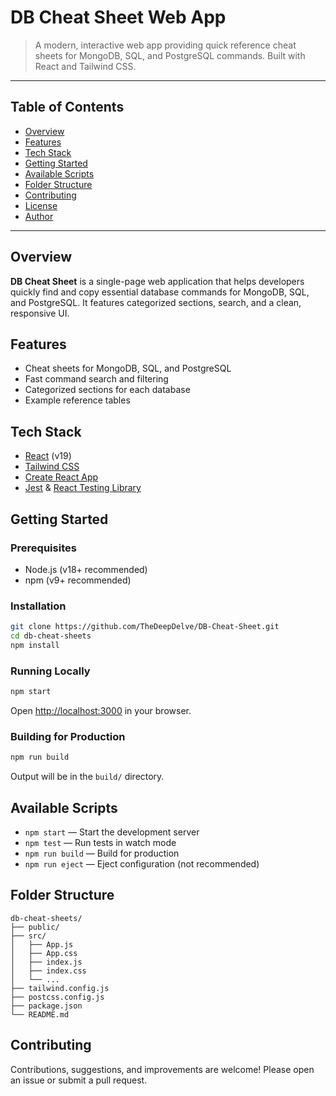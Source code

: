 
# DB Cheat Sheet Web App

>A modern, interactive web app providing quick reference cheat sheets for MongoDB, SQL, and PostgreSQL commands. Built with React and Tailwind CSS.

---

## Table of Contents
- [Overview](#overview)
- [Features](#features)
- [Tech Stack](#tech-stack)
- [Getting Started](#getting-started)
- [Available Scripts](#available-scripts)
- [Folder Structure](#folder-structure)
- [Contributing](#contributing)
- [License](#license)
- [Author](#author)

---

## Overview

**DB Cheat Sheet** is a single-page web application that helps developers quickly find and copy essential database commands for MongoDB, SQL, and PostgreSQL. It features categorized sections, search, and a clean, responsive UI.

## Features
- Cheat sheets for MongoDB, SQL, and PostgreSQL
- Fast command search and filtering
- Categorized sections for each database
- Example reference tables

## Tech Stack
- [React](https://react.dev/) (v19)
- [Tailwind CSS](https://tailwindcss.com/)
- [Create React App](https://create-react-app.dev/)
- [Jest](https://jestjs.io/) & [React Testing Library](https://testing-library.com/)

## Getting Started

### Prerequisites
- Node.js (v18+ recommended)
- npm (v9+ recommended)

### Installation
```bash
git clone https://github.com/TheDeepDelve/DB-Cheat-Sheet.git
cd db-cheat-sheets
npm install
```

### Running Locally
```bash
npm start
```
Open [http://localhost:3000](http://localhost:3000) in your browser.

### Building for Production
```bash
npm run build
```
Output will be in the `build/` directory.

## Available Scripts

- `npm start` — Start the development server
- `npm test` — Run tests in watch mode
- `npm run build` — Build for production
- `npm run eject` — Eject configuration (not recommended)

## Folder Structure

```
db-cheat-sheets/
├── public/           
├── src/              
│   ├── App.js        
│   ├── App.css       
│   ├── index.js      
│   ├── index.css     
│   └── ...           
├── tailwind.config.js
├── postcss.config.js
├── package.json
└── README.md
```

## Contributing

Contributions, suggestions, and improvements are welcome! Please open an issue or submit a pull request.

